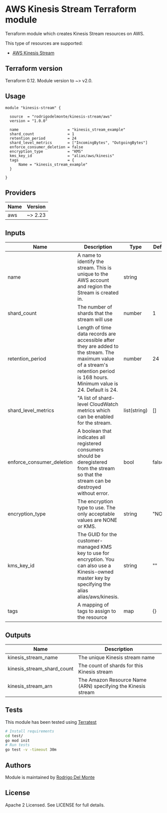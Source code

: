 # AWS Kinesis Stream Terraform module

Terraform module which creates Kinesis Stream resources on AWS.

This type of resources are supported:

* [AWS Kinesis Stream](https://www.terraform.io/docs/providers/aws/r/kinesis_stream.html)

## Terraform version

Terraform 0.12. Module version to ~> v2.0.

## Usage

```hcl
module "kinesis-stream" {

  source  = "rodrigodelmonte/kinesis-stream/aws"
  version = "1.0.0"

  name                      = "kinesis_stream_example"
  shard_count               = 1
  retention_period          = 24
  shard_level_metrics       = ["IncomingBytes", "OutgoingBytes"]
  enforce_consumer_deletion = false
  encryption_type           = "KMS"
  kms_key_id                = "alias/aws/kinesis"
  tags                      = {
      Name = "kinesis_stream_example"
  }

}
```

## Providers

| Name | Version |
|------|---------|
| aws  | ~> 2.23 |

## Inputs

| Name | Description | Type | Default | Required |
|------|-------------|------|---------|:-----:|
|name|A name to identify the stream. This is unique to the AWS account and region the Stream is created in.|string||yes|
|shard_count|The number of shards that the stream will use|number|1|yes|
|retention_period|Length of time data records are accessible after they are added to the stream. The maximum value of a stream's retention period is 168 hours. Minimum value is 24. Default is 24.|number|24|yes|
|shard_level_metrics|"A list of shard-level CloudWatch metrics which can be enabled for the stream.|list(string)|[]|no|
|enforce_consumer_deletion|A boolean that indicates all registered consumers should be deregistered from the stream so that the stream can be destroyed without error.|bool|false|no|
|encryption_type|The encryption type to use. The only acceptable values are NONE or KMS.|string|"NONE"|no|
|kms_key_id|The GUID for the customer-managed KMS key to use for encryption. You can also use a Kinesis-owned master key by specifying the alias alias/aws/kinesis.|string|""|no|
|tags|A mapping of tags to assign to the resource|map|{}|no|

## Outputs

| Name | Description |
|------|-------------|
|kinesis_stream_name|The unique Kinesis stream name|
|kinesis_stream_shard_count|The count of shards for this Kinesis stream|
|kinesis_stream_arn|The Amazon Resource Name (ARN) specifying the Kinesis stream|

## Tests

This module has been tested using [Terratest](https://github.com/gruntwork-io/terratest)

```sh
# Install requirements
cd test/
go mod init
# Run tests
go test -v -timeout 30m
```

## Authors

Module is maintained by [Rodrigo Del Monte](https://github.com/rodrigodelmonte)

## License

Apache 2 Licensed. See LICENSE for full details.
